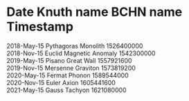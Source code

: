 Date            Knuth name          BCHN name            Timestamp
==================================================================
2018-May-15     Pythagoras          Monolith            1526400000  
2018-Nov-15     Euclid              Magnetic Anomaly    1542300000  
2019-May-15     Pisano              Great Wall          1557921600  
2019-Nov-15     Mersenne            Graviton            1573819200  
2020-May-15     Fermat              Phonon              1589544000  
2020-Nov-15     Euler               Axion               1605441600  
2021-May-15     Gauss               Tachyon             1621080000  

